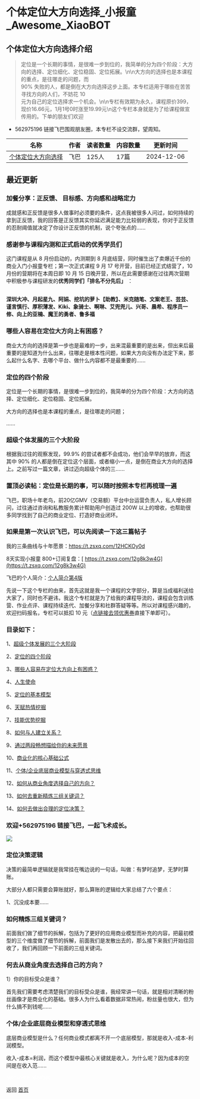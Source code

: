 # 个体定位大方向选择_小报童_Awesome_XiaoBOT

## 个体定位大方向选择介绍
> 定位是一个长期的事情，是很难一步到位的，我简单的分为四个阶段：大方向的选择、定位细化、定位稳固、定位拓展。\n\n大方向的选择也是本课程的重点，是往哪走的问题，而  
90% 失败的人，都是倒在大方向选择这步上面。本专栏适用于哪些在苦苦寻找方向的人们，不妨花 10  
元为自己的定位选择求一个机会。\n\n专栏有效期为永久，课程原价399，现价16.66元，1月1号0时涨至19.99元\n这个专栏本身就是为了给课程做宣传用的。下单的朋友们欢迎  
+ 562975196 链接飞巴围观朋友圈，本专栏不设交流群，望周知。  
  


|名称|作者|读者数量|内容数量|更新时间|
|---|---|---|---|---|
|[个体定位大方向选择](https://xiaobot.net/p/dwdfx?refer=0b133df9-27dc-423b-8101-639049001c13)|飞巴|125人|17篇|2024-12-06|

## 最近更新
### 加餐分享：正反馈、 目标感、方向感和战略定力

成就感和正反馈是很多人做事时必须要的条件，这点我被很多人问过，如何持续的拿到正反馈，我的回答是正反馈其实你延迟满足能力比较弱的表现，你对于正反馈的忍耐阈值就决定了你设计正反馈的机制，说个夸张点的......

### 感谢参与课程内测和正式启动的优秀学员们

这门课程是从 8 月份启动的，内测期到 8 月底结营，同时催生出了卖爆近千份的商业入门小报童专栏；第一次正式课程 9 月 17
号开营，目前已经正式结营了，10 月份的营期将在本周日即 10 月 15
日晚开营，所以在此需要感谢在过往两次营期中积极参与课程研发的**优秀同学们「排名不分先后」** ：

##
**深圳大冲、月起星九、阿娟、挖坑的萝卜【助教】、米克随笔、文案老王、芸芸、谨言慎行、厚积薄发、Kiki、象骑士、啊琳、艾兜兜儿、兴哥、晨希、程序员一修、向上的亚楠、魔王的勇者、鲁多福**

### 哪些人容易在定位大方向上有困惑？

商业大方向的选择是第一步也是最难的一步，出来混最重要的是出来，但出来后最重要的是知道为什么出来，往哪走是根本性问题，如果大方向没有办法定下来，那么起什么名字、去哪个平台、做什么内容都不是最重要的......

### 定位的四个阶段

定位是一个长期的事情，是很难一步到位的，我简单的分为四个阶段：大方向的选择、定位细化、定位稳固、定位拓展。

大方向的选择也是本课程的重点，是往哪走的问题；

......

### 超级个体发展的三个大阶段

根据我过往的观察发现，99.9% 的尝试者都不会成功，他们会早早的放弃，而这其中 90%
的人都是倒在定位这个层面，或者缩小一点，是倒在商业大方向的选择上。之前写过一篇文章，讲过迈向超级个体的三......

### 置顶必读帖：定位是长期的事，可以随时按照本专栏再梳理一遍

飞巴，职场十年老鸟，前20亿GMV（交易额）平台中台运营负责人，私人增长顾问，过往通过咨询和私教服务累计帮助用户创造过 200W
以上的增收，也帮助很多同学找到了自己的商业定位、打造好商业闭环。

### 如果是第一次认识飞巴，可以先阅读一下这三篇帖子

我的三条曲线与十年愿景：<https://t.zsxq.com/12HCKOy0d>

8天实现小报童 800+订阅复盘：[ https://t.zsxq.com/12g8k3w4G](https://t.zsxq.com/12g8k3w4G)

飞巴的个人简介：[个人简介第4版](https://mp.weixin.qq.com/s?__biz=MzUyMTA3MDUxMg==&mid=2247488876&idx=1&sn=0ec73ecd32867475403d5db09646797c&chksm=f9e1e7b3ce966ea5a99c23c07a1c82504645284df3f0de8e8f6fc65fed457f58e22575062323#rd)

先说一下这个专栏的由来，首先这就是我一个课程的文字部分，算是当成福利送给大家了，同时也不避讳，我这个专栏就是为了给我的课程导流的，课程会包含训练营、作业点评、课程持续迭代、加餐分享和社群答疑等等。所以对课程感兴趣的，欢迎扫码报名，专栏可以抵扣
10
元（[点链接去领优惠券](https://xiaobot.net/post/7d9ed931-c3be-4102-afbd-f235bd15a2b7)直接下单即可）。

### 目录如下：

1、[超级个体发展的三个大阶段](https://xiaobot.net/post/e3770db5-9de3-4e2a-9382-92ff85d124cc)

2、[定位的四个阶段](https://xiaobot.net/post/ed2deadd-54f5-4816-a8ec-bdeffc417087)

3、[哪些人容易在定位大方向上有困惑？](https://xiaobot.net/post/acd8204d-5e6a-40d2-8f4b-c3ac5cabd2dd)

4、[人生使命](https://xiaobot.net/post/e2416d48-af35-4981-a093-c5550badace0)

5、[定位的基本模型](https://xiaobot.net/post/e528c96d-c299-4817-9430-2020908276c1)

6、[天赋热情挖掘](https://xiaobot.net/post/2536a9de-2691-459f-b3be-2db360f5d760)

7、[技能优势挖掘](https://xiaobot.net/post/dd3cd264-beb0-4632-b2e9-98f04a0f7bd1)

8、[如何与人建立关系？](https://xiaobot.net/post/8f1943f0-cb8b-4f95-b997-53c3025db42f)

9、[通过两段畅想描绘你的未来愿景](https://xiaobot.net/post/67a17988-92ab-4eaf-9a24-f73788ee4c2e)

10、[商业化的核心基础公式](https://xiaobot.net/post/17e8a513-4e48-465f-be65-7d942d153c8f)

11、[个体/企业底层商业模型与穿透式思维](https://xiaobot.net/post/e95b2532-77c7-43fe-8204-b1cf43ea5f21)

12、[如何从商业角度选择自己的方向？](https://xiaobot.net/post/4906a19a-feb9-4f74-a273-01b8f789fb40)

13、[如何去重新精炼三组关键词？](https://xiaobot.net/post/77ad742d-1868-4f47-95ec-9e2418be13b1)

14、[如何去做出合理的定位决策？](https://xiaobot.net/post/db328967-55ff-4745-a9f9-94bba33aa036)

### 欢迎+562975196 链接飞巴，一起飞术成长。

![](https://static.xiaobot.net/file/2023-10-10/17489/fe6d2c7a16184b2dacf3a0030801eafa.png)

### 定位决策逻辑

决策的最简单逻辑就是我常挂在嘴边说的一句话，叫做：有梦时追梦，无梦时算账。

大部分人都只需要会算账就好，那么算账的逻辑给大家总结了六个要点：

1、沉没成本要......

### 如何精炼三组关键词？

前面我们做了细节的拆解，包括为了更好的应用商业模型而补充的内容，把最初模型的三个维度做了细节的拆解，前面我们是发散出去的，那么接下来我们开始往回收了，我们再回顾一下前面的三组关键词。

### 何去从商业角度去选择自己的方向？

1）你的目标受众是谁？

首先我们需要考虑清楚我们的目标受众是谁，我经常讲一句话，就是相对清晰的粉丝画像才是商业化的基础。很多人为什么看着数据非常热闹，粉丝量也很大，但为什么搞不到钱呢......

### 个体/企业底层商业模型和穿透式思维

底层商业模型是什么？任何商业模式都离不开一个底层模型，那就是收入-成本-利润模型。

收入-成本=利润，而这个模型中最核心关键就是收入，为什么呢？因为成本的空间是在收入范......


<a href="https://github.com/Reno9527/awesome-xiaobot" style="color: white; text-decoration: none;">awesome-xiaobot</a>

返回 [首页](../README.md)
